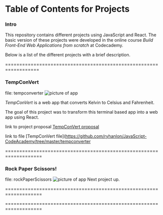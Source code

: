 # Table of Contents for Projects

### Intro
This repository contains different projects using JavaScript and React.  The basic version of these projects were developed in the online course _Build Front-End Web Applications from scratch_ at Codecademy.

Below is a list of the different projects with a brief description.


==================================================================
### TempConVert
file: tempconverter
![picture of app](tempStartPage-med.png)

_TempConVert_ is a web app that converts Kelvin to Celsius and Fahrenheit.

The goal of this project was to transform this terminal based app into a web app using React.

link to project proposal  [TempConVert proposal](./tempconverter/docs/my_proposal.md)

link to file [TempConVert file](https://github.com/ryhanlon/JavaScript-CodeAcademy/tree/master/tempconverter

===================================================================

### Rock Paper Scissors!
file: rockPaperScissors
![picture of app]()
Next project up.

===================================================================

<!--### jammming-->
<!--file: jammming-->

<!--![picture of app](jammming-med.png)-->

<!--_Jammming_ is a React application built using the Spotify API which allows users to search the Spotify library, create a custom playlist and then save it to their Spotify account.-->

<!--link to feature request  [Feature Request](./jammming/jammming_feature_request.txt)-->

<!--link to file [jammming file](https://github.com/ryhanlon/JavaScript-CodeAcademy/tree/master/jammming)-->

===================================================================

<!--### Ravenous-->
<!--file: proRavenous-1-->

<!--![picture of app](ravenous-med.png)-->

<!--_Ravenous_ is a React application build using the Yelp API which allows user to search the Yelp library by _Best Match_, _Highest Rated_ and _Most Reviewed_. -->

<!--link to file [proRavenous-1 file](https://github.com/ryhanlon/JavaScript-CodeAcademy/tree/master/proRavenous-1)-->
